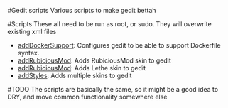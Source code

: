 #Gedit scripts
Various scripts to make gedit bettah

#Scripts
These all need to be run as root, or sudo. They will overwrite existing xml files
- [addDockerSupport](addDockerSupport): Configures gedit to be able to support Dockerfile syntax.
- [addRubiciousMod](addRubiciousMod): Adds RubiciousMod skin to gedit
- [addRubiciousMod](addRubiciousMod): Adds Lethe skin to gedit
- [addStyles](addStyles): Adds multiple skins to gedit

#TODO
The scripts are basically the same, so it might be a good idea to DRY, and move common functionality somewhere else
